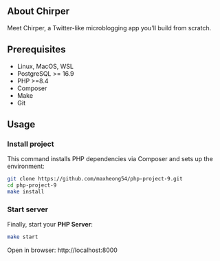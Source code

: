 
## About Chirper

Meet Chirper, a Twitter-like microblogging app you'll build from scratch. 

## Prerequisites

+ Linux, MacOS, WSL
+ PostgreSQL >= 16.9
+ PHP >=8.4
+ Composer
+ Make
+ Git

## Usage

### Install project

This command installs PHP dependencies via Composer and sets up the environment:

```bash
git clone https://github.com/maxheong54/php-project-9.git
cd php-project-9
make install
```

### Start server

Finally, start your **PHP Server**:

```bash
make start
```

Open in browser: http://localhost:8000
